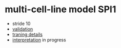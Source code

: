 # multi-cell-line model SPI1
- stride 10
- [validation](SPI1_18_09_03.tsv)
- [traning details](logs/analyze.txt)
- [interpretation](modisco.run1/tfmodisco-visualization-SPI1-GM12878.ipynb) in progress
